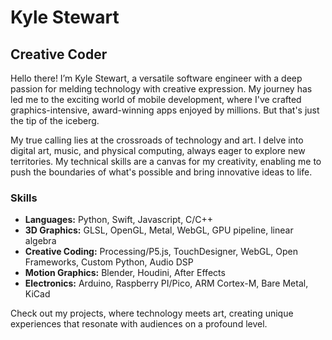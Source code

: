 # Kyle Stewart

## Creative Coder

Hello there! I’m Kyle Stewart, a versatile software engineer with a deep passion for melding technology with creative expression. My journey has led me to the exciting world of mobile development, where I've crafted graphics-intensive, award-winning apps enjoyed by millions. But that's just the tip of the iceberg.

My true calling lies at the crossroads of technology and art. I delve into digital art, music, and physical computing, always eager to explore new territories. My technical skills are a canvas for my creativity, enabling me to push the boundaries of what's possible and bring innovative ideas to life.

### Skills
- **Languages:** Python, Swift, Javascript, C/C++
- **3D Graphics:** GLSL, OpenGL, Metal, WebGL, GPU pipeline, linear algebra 
- **Creative Coding:** Processing/P5.js, TouchDesigner, WebGL, Open Frameworks, Custom Python, Audio DSP 
- **Motion Graphics:** Blender, Houdini, After Effects 
- **Electronics:** Arduino, Raspberry PI/Pico, ARM Cortex-M, Bare Metal, KiCad

Check out my projects, where technology meets art, creating unique experiences that resonate with audiences on a profound level.
